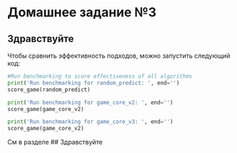 # Домашнее задание №3

## Здравствуйте


Чтобы сравнить эффективность подходов, можно запустить следующий код:
```python
#Run benchmarking to score effectiveness of all algorithms
print('Run benchmarking for random_predict: ', end='')
score_game(random_predict)

print('Run benchmarking for game_core_v2: ', end='')
score_game(game_core_v2)

print('Run benchmarking for game_core_v3: ', end='')
score_game(game_core_v2)
```
См в разделе ## Здравствуйте    